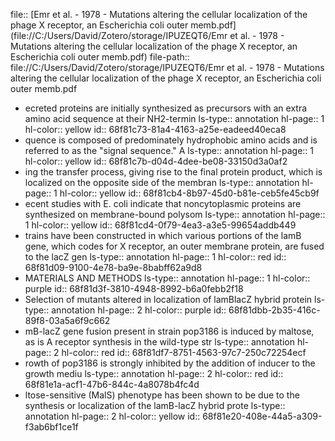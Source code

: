 file:: [Emr et al. - 1978 - Mutations altering the cellular localization of the phage X receptor, an Escherichia coli outer memb.pdf](file://C:/Users/David/Zotero/storage/IPUZEQT6/Emr et al. - 1978 - Mutations altering the cellular localization of the phage X receptor, an Escherichia coli outer memb.pdf)
file-path:: file://C:/Users/David/Zotero/storage/IPUZEQT6/Emr et al. - 1978 - Mutations altering the cellular localization of the phage X receptor, an Escherichia coli outer memb.pdf

- ecreted proteins are initially synthesized as precursors with an extra amino acid sequence at their NH2-termin
  ls-type:: annotation
  hl-page:: 1
  hl-color:: yellow
  id:: 68f81c73-81a4-4163-a25e-eadeed40eca8
- quence is composed of predominately hydrophobic amino acids and is referred to as the "signal sequence." A
  ls-type:: annotation
  hl-page:: 1
  hl-color:: yellow
  id:: 68f81c7b-d04d-4dee-be08-33150d3a0af2
- ing the transfer process, giving rise to the final protein product, which is localized on the opposite side of the membran
  ls-type:: annotation
  hl-page:: 1
  hl-color:: yellow
  id:: 68f81cb4-8b97-45d0-b81e-ceb5fe45cb9f
- ecent studies with E. coli indicate that noncytoplasmic proteins are synthesized on membrane-bound polysom
  ls-type:: annotation
  hl-page:: 1
  hl-color:: yellow
  id:: 68f81cd4-0f79-4ea3-a3e5-99654addb449
- trains have been constructed in which various portions of the lamB gene, which codes for X receptor, an outer membrane protein, are fused to the lacZ gen
  ls-type:: annotation
  hl-page:: 1
  hl-color:: red
  id:: 68f81d09-9100-4e78-ba9e-8babff62a9d8
- MATERIALS AND METHODS
  ls-type:: annotation
  hl-page:: 1
  hl-color:: purple
  id:: 68f81d3f-3810-4948-8992-b6a0febb2f18
- Selection of mutants altered in localization of lamBlacZ hybrid protein
  ls-type:: annotation
  hl-page:: 2
  hl-color:: purple
  id:: 68f81dbb-2b35-416c-89f8-03a5a6f9c662
- mB-lacZ gene fusion present in strain pop3186 is induced by maltose, as is A receptor synthesis in the wild-type str
  ls-type:: annotation
  hl-page:: 2
  hl-color:: red
  id:: 68f81df7-8751-4563-97c7-250c72254ecf
- rowth of pop3186 is strongly inhibited by the addition of inducer to the growth mediu
  ls-type:: annotation
  hl-page:: 2
  hl-color:: red
  id:: 68f81e1a-acf1-47b6-844c-4a8078b4fc4d
- ltose-sensitive (MalS) phenotype has been shown to be due to the synthesis or localization of the lamB-lacZ hybrid prote
  ls-type:: annotation
  hl-page:: 2
  hl-color:: yellow
  id:: 68f81e20-408e-44a5-a309-f3ab6bf1ce1f